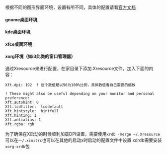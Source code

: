 根据不同的图形界面环境，设置有所不同，具体的配置请看[官方文档](https://wiki.archlinux.org/index.php/HiDPI)

#### gnome桌面环境


#### kde桌面环境


#### xfce桌面环境


#### xorg环境（如i3此类的窗口管理器）

通过Xresource来进行配置，在家目录下添加.Xresource文件，加入下面的内容：
```
Xft.dpi: 192  ! 这个数值是以96为100%比例，具体数值看自己需要的缩放

! These might also be useful depending on your monitor and personal preference:
Xft.autohint: 0
Xft.lcdfilter:  lcddefault
Xft.hintstyle:  hintfull
Xft.hinting: 1
Xft.antialias: 1
Xft.rgba: rgb
```
为了确保在X启动的时候顺利加载DPI设置，需要使用`xrdb -merge ~/.Xresource`可以在`～/.xinitrc`也可以在其他的启动x时启动的配置文件中设置
xdrdb需要安装`xorg-xrdb`包